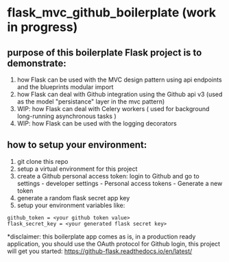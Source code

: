 # flask_mvc_github_boilerplate (work in progress)
## purpose of this boilerplate Flask project is to demonstrate:
1) how Flask can be used with the MVC design pattern using api endpoints and the blueprints modular import
2) how Flask can deal with Github integration using the Github api v3 (used as the model "persistance" layer
in the mvc pattern)
3) WIP: how Flask can deal with Celery workers ( used for background long-running asynchronous tasks )
4) WIP: how Flask can be used with the logging decorators

## how to setup your environment:
1) git clone this repo
2) setup a virtual environment for this project
3) create a Github personal access token: login to Github and go to settings - developer settings - Personal access tokens - Generate a new token
4) generate a random flask secret app key
5) setup your environment variables like:

```
github_token = <your github token value>
flask_secret_key = <your generated flask secret key> 
```

*disclaimer: this boilerplate app comes as is, in a production ready application, you
should use the OAuth protocol for Github login, this project will
get you started: https://github-flask.readthedocs.io/en/latest/